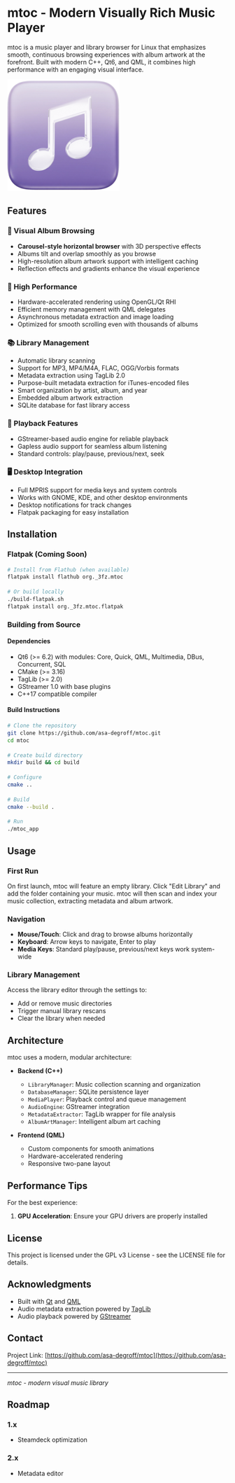# mtoc - Modern Visually Rich Music Player

mtoc is a music player and library browser for Linux that emphasizes smooth, continuous browsing experiences with album artwork at the forefront. Built with modern C++, Qt6, and QML, it combines high performance with an engaging visual interface.

![mtoc Music Player](resources/icons/mtoc-icon-256.png)

## Features

### 🎨 Visual Album Browsing
- **Carousel-style horizontal browser** with 3D perspective effects
- Albums tilt and overlap smoothly as you browse
- High-resolution album artwork support with intelligent caching
- Reflection effects and gradients enhance the visual experience

### 🚀 High Performance
- Hardware-accelerated rendering using OpenGL/Qt RHI
- Efficient memory management with QML delegates
- Asynchronous metadata extraction and image loading
- Optimized for smooth scrolling even with thousands of albums

### 📚 Library Management
- Automatic library scanning
- Support for MP3, MP4/M4A, FLAC, OGG/Vorbis formats
- Metadata extraction using TagLib 2.0
- Purpose-built metadata extraction for iTunes-encoded files
- Smart organization by artist, album, and year
- Embedded album artwork extraction
- SQLite database for fast library access

### 🎵 Playback Features
- GStreamer-based audio engine for reliable playback
- Gapless audio support for seamless album listening
- Standard controls: play/pause, previous/next, seek

### 🖥️ Desktop Integration
- Full MPRIS support for media keys and system controls
- Works with GNOME, KDE, and other desktop environments
- Desktop notifications for track changes
- Flatpak packaging for easy installation

## Installation

### Flatpak (Coming Soon)

```bash
# Install from Flathub (when available)
flatpak install flathub org._3fz.mtoc

# Or build locally
./build-flatpak.sh
flatpak install org._3fz.mtoc.flatpak
```

### Building from Source

#### Dependencies

- Qt6 (>= 6.2) with modules: Core, Quick, QML, Multimedia, DBus, Concurrent, SQL
- CMake (>= 3.16)
- TagLib (>= 2.0)
- GStreamer 1.0 with base plugins
- C++17 compatible compiler

#### Build Instructions

```bash
# Clone the repository
git clone https://github.com/asa-degroff/mtoc.git
cd mtoc

# Create build directory
mkdir build && cd build

# Configure
cmake ..

# Build
cmake --build .

# Run
./mtoc_app
```

## Usage

### First Run

On first launch, mtoc will feature an empty library. Click "Edit Library" and add the folder containing your music. mtoc will then scan and index your music collection, extracting metadata and album artwork.

### Navigation

- **Mouse/Touch**: Click and drag to browse albums horizontally
- **Keyboard**: Arrow keys to navigate, Enter to play
- **Media Keys**: Standard play/pause, previous/next keys work system-wide

### Library Management

Access the library editor through the settings to:
- Add or remove music directories
- Trigger manual library rescans
- Clear the library when needed

## Architecture

mtoc uses a modern, modular architecture:

- **Backend (C++)**
  - `LibraryManager`: Music collection scanning and organization
  - `DatabaseManager`: SQLite persistence layer
  - `MediaPlayer`: Playback control and queue management
  - `AudioEngine`: GStreamer integration
  - `MetadataExtractor`: TagLib wrapper for file analysis
  - `AlbumArtManager`: Intelligent album art caching

- **Frontend (QML)**
  - Custom components for smooth animations
  - Hardware-accelerated rendering
  - Responsive two-pane layout

## Performance Tips

For the best experience:

1. **GPU Acceleration**: Ensure your GPU drivers are properly installed

## License

This project is licensed under the GPL v3 License - see the LICENSE file for details.

## Acknowledgments

- Built with [Qt](https://www.qt.io/) and [QML](https://doc.qt.io/qt-6/qmlapplications.html)
- Audio metadata extraction powered by [TagLib](https://taglib.org/)
- Audio playback powered by [GStreamer](https://gstreamer.freedesktop.org/)

## Contact

Project Link: [https://github.com/asa-degroff/mtoc](https://github.com/asa-degroff/mtoc)

---

*mtoc - modern visual music library*

## Roadmap

### 1.x
- Steamdeck optimization

### 2.x
- Metadata editor
